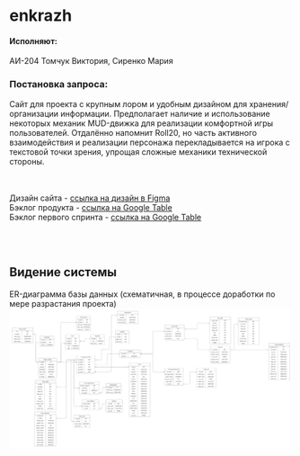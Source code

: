# enkrazh

#### Исполняют:
АИ-204 Томчук Виктория, Сиренко Мария

### Постановка запроса:
Сайт для проекта с крупным лором и удобным дизайном для хранения/организации информации. Предполагает наличие и использование некоторых механик MUD-движка для реализации комфортной игры пользователей. Отдалённо напомнит Roll20, но часть активного взаимодействия и реализации персонажа перекладывается на игрока с текстовой точки зрения, упрощая сложные механики технической стороны.

<br><br>
Дизайн сайта - [ссылка на дизайн в Figma](https://www.figma.com/file/TbyXTOp9p2Jx3hBCKg4Oic/enkr?node-id=0%3A1) <br>
Бэклог продукта - [ссылка на Google Table](https://docs.google.com/spreadsheets/d/1vok6ZWQBBTzEa5uIbEjpKH2oSmY9Y0PJ92oU4R7eJ2o/edit#gid=0) <br>
Бэклог первого спринта - [ссылка на Google Table](https://docs.google.com/spreadsheets/d/1vok6ZWQBBTzEa5uIbEjpKH2oSmY9Y0PJ92oU4R7eJ2o/edit#gid=1374635237)<br>

<br><br>
## Видение системы
ER-диаграмма базы данных (схематичная, в процессе доработки по мере разрастания проекта)
![Диаграмма](https://github.com/rxndx/enkrazh/blob/main/img/ER-%D0%B4%D0%B8%D0%B0%D0%B3%D1%80%D0%B0%D0%BC%D0%BC%D0%B0%20%D0%A1%D0%A3%D0%91%D0%94%20.png)
